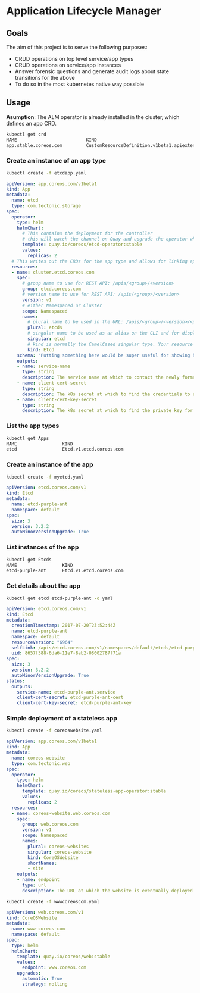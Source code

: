 # Application Lifecycle Manager

## Goals

The aim of this project is to serve the following purposes:

* CRUD operations on top level service/app types
* CRUD operations on service/app instances
* Answer forensic questions and generate audit logs about state transitions for the above
* To do so in the most kubernetes native way possible

## Usage

**Asumption**: The ALM operator is already installed in the cluster, which defines an app CRD.

```sh
kubectl get crd
NAME                          KIND
app.stable.coreos.com         CustomResourceDefinition.v1beta1.apiextensions.k8s.io
```

### Create an instance of an app type

```sh
kubectl create -f etcdapp.yaml
```

```yaml
apiVersion: app.coreos.com/v1beta1
kind: App
metadata:
  name: etcd
  type: com.tectonic.storage
spec:
  operator:
    type: helm
    helmChart:
      # This contains the deployment for the controller
      # this will watch the channel on Quay and upgrade the operator when necessary
      template: quay.io/coreos/etcd-operator:stable
      values:
        replicas: 2
  # This writes out the CRDs for the app type and allows for linking app type instances to the app
  resources:
  - name: cluster.etcd.coreos.com
    spec:
      # group name to use for REST API: /apis/<group>/<version>
      group: etcd.coreos.com
      # version name to use for REST API: /apis/<group>/<version>
      version: v1
      # either Namespaced or Cluster
      scope: Namespaced
      names:
        # plural name to be used in the URL: /apis/<group>/<version>/<plural>
        plural: etcds
        # singular name to be used as an alias on the CLI and for display
        singular: etcd
        # kind is normally the CamelCased singular type. Your resource manifests use this.
        kind: Etcd
    schema: "Putting something here would be super useful for showing how to interact with the operator"
    outputs:
    - name: service-name
      type: string
      description: The service name at which to contact the newly formed etcd
    - name: client-cert-secret
      type: string
      description: The k8s secret at which to find the credentials to auth with the cluster
    - name: client-cert-key-secret
      type: string
      description: The k8s secret at which to find the private key for authenticating with the cluster
```

### List the app types

```sh
kubectl get Apps
NAME                 KIND
etcd                 Etcd.v1.etcd.coreos.com
```

### Create an instance of the app

```sh
kubectl create -f myetcd.yaml
```

```yaml
apiVersion: etcd.coreos.com/v1
kind: Etcd
metadata:
  name: etcd-purple-ant
  namespace: default
spec:
  size: 3
  version: 3.2.2
  autoMinorVersionUpgrade: True
```

### List instances of the app

```sh
kubectl get Etcds
NAME                 KIND
etcd-purple-ant      Etcd.v1.etcd.coreos.com
```

### Get details about the app

```sh
kubectl get etcd etcd-purple-ant -o yaml
```

```yaml
apiVersion: etcd.coreos.com/v1
kind: Etcd
metadata:
  creationTimestamp: 2017-07-20T23:52:44Z
  name: etcd-purple-ant
  namespace: default
  resourceVersion: "6964"
  selfLink: /apis/etcd.coreos.com/v1/namespaces/default/etcds/etcd-purple-ant
  uid: 8657f388-6da6-11e7-8ab2-08002787f71a
spec:
  size: 3
  version: 3.2.2
  autoMinorVersionUpgrade: True
status:
  outputs:
    service-name: etcd-purple-ant.service
    client-cert-secret: etcd-purple-ant-cert
    client-cert-key-secret: etcd-purple-ant-key
```

### Simple deployment of a stateless app

```sh
kubectl create -f coreoswebsite.yaml
```

```yaml
apiVersion: app.coreos.com/v1beta1
kind: App
metadata:
  name: coreos-website
  type: com.tectonic.web
spec:
  operator:
    type: helm
    helmChart:
      template: quay.io/coreos/stateless-app-operator:stable
      values:
        replicas: 2
  resources:
  - name: coreos-website.web.coreos.com
    spec:
      group: web.coreos.com
      version: v1
      scope: Namespaced
      names:
        plural: coreos-websites
        singular: coreos-website
        kind: CoreOSWebsite
        shortNames:
        - site
    outputs:
    - name: endpoint
      type: url
      description: The URL at which the website is eventually deployed
```

```sh
kubectl create -f wwwcoreoscom.yaml
```

```yaml
apiVersion: web.coreos.com/v1
kind: CoreOSWebsite
metadata:
  name: www-coreos-com
  namespace: default
spec:
  type: helm
  helmChart:
    template: quay.io/coreos/web:stable
    values:
      endpoint: www.coreos.com
    upgrades:
      automatic: True
      strategy: rolling
```
